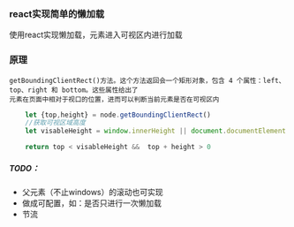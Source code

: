 ### react实现简单的懒加载
 使用react实现懒加载，元素进入可视区内进行加载
### 原理
    getBoundingClientRect()方法。这个方法返回会一个矩形对象，包含 4 个属性：left、top、right 和 bottom。这些属性给出了
    元素在页面中相对于视口的位置，进而可以判断当前元素是否在可视区内
```javascript 
    let {top,height} = node.getBoundingClientRect()
    //获取可视区域高度
    let visableHeight = window.innerHeight || document.documentElement.clientHeight

    return top < visableHeight &&  top + height > 0
```
##### TODO：
* 父元素（不止windows）的滚动也可实现
* 做成可配置，如：是否只进行一次懒加载
* 节流
